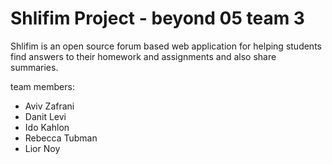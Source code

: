 # Shlifim Project - beyond 05 team 3

Shlifim is an open source forum based web application for helping students find answers
to their homework and assignments and also share summaries.

team members:
* Aviv Zafrani
* Danit Levi
* Ido Kahlon
* Rebecca Tubman
* Lior Noy
